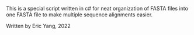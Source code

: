 This is a special script written in c# for neat organization of FASTA files into one FASTA file to make multiple sequence alignments easier.

Written by Eric Yang, 2022
